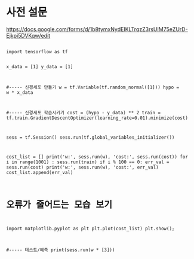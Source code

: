 # 사전 설문
https://docs.google.com/forms/d/1b8tymxNydEIKLTrqzZ3rsUIM75eZUrD-Ejkpi5DVKqw/edit


<code>
import tensorflow as tf

x_data = [1]
y_data = [1]

#----- 신경세포 만들기
w = tf.Variable(tf.random_normal([1]))
hypo = w * x_data

#----- 신경세포 학습시키기
cost = (hypo - y_data) ** 2
train = tf.train.GradientDescentOptimizer(learning_rate=0.01).minimize(cost)

sess = tf.Session()
sess.run(tf.global_variables_initializer())

cost_list = []
print('w:', sess.run(w), 'cost:', sess.run(cost))
for i in range(1001) :
    sess.run(train)
    if i % 100 == 0:
        err_val = sess.run(cost)
        print('w:', sess.run(w), 'cost:', err_val)
        cost_list.append(err_val)

# 오류가 줄어드는 모습 보기
import matplotlib.pyplot as plt
plt.plot(cost_list)
plt.show();

#----- 테스트/예측
print(sess.run(w * [3]))
</code>
